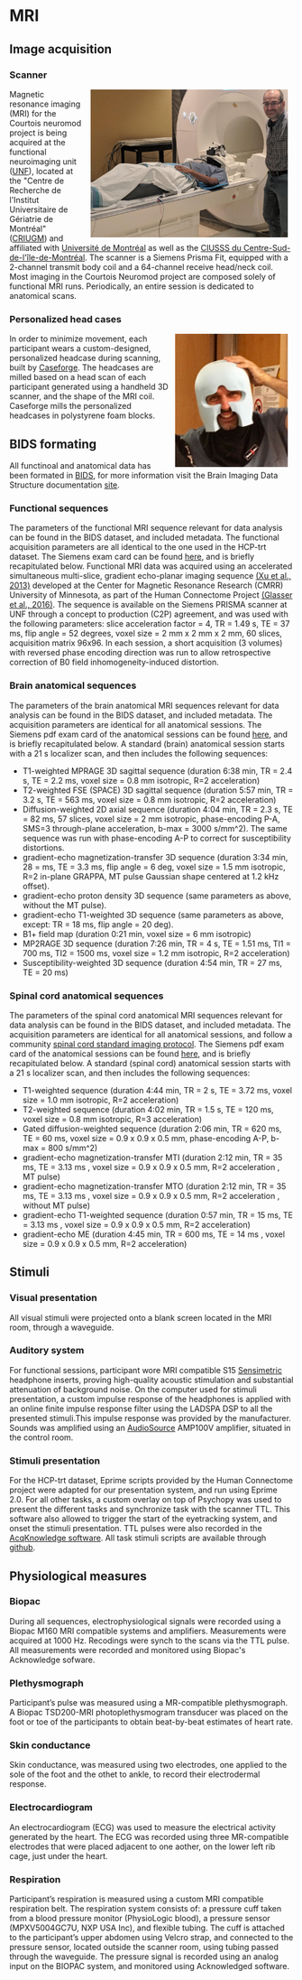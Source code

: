 # MRI

## Image acquisition

### Scanner
<img src="./_static/mri/mri.jpg" alt="UNF MRI" width="350" align="right" hspace="10"/> Magnetic resonance imaging (MRI) for the Courtois neuromod project is being acquired at the functional neuroimaging unit ([UNF](https://unf-montreal.ca/)), located at the "Centre de Recherche de l'Institut Universitaire de Gériatrie de Montréal" ([CRIUGM](http://www.criugm.qc.ca/)) and affiliated with [Université de Montréal](https://www.umontreal.ca/) as well as the [CIUSSS du Centre-Sud-de-l'île-de-Montréal](https://ciusss-centresudmtl.gouv.qc.ca/propos/services-en-anglais). The scanner is a Siemens Prisma Fit, equipped with a 2-channel transmit body coil and a 64-channel receive head/neck coil. Most imaging in the Courtois Neuromod project are composed solely of functional MRI runs. Periodically, an entire session is dedicated to anatomical scans.

### Personalized head cases
<img src="./_static/mri/headcase.png" alt="head case" width="200" align="right" hspace="10"/> In order to minimize movement, each participant wears a custom-designed, personalized headcase during scanning, built by [Caseforge](https://caseforge.co). The headcases are milled based on a head scan of each participant generated using a handheld 3D scanner, and the shape of the MRI coil. Caseforge mills the personalized headcases in polystyrene foam blocks.

## BIDS formating

All functinoal and anatomical data has been formated in [BIDS](https://bids.neuroimaging.io/), for more information visit the Brain Imaging Data Structure documentation [site](https://bids-specification.readthedocs.io/en/stable/).

### Functional sequences

The parameters of the functional MRI sequence relevant for data analysis can be found in the BIDS dataset, and included metadata. The functional acquisition parameters are all identical to the one used in the HCP-trt dataset. The Siemens exam card can be found [here](./_static/mri/functional_protocol_HCP-trt.pdf), and is briefly recapitulated below. Functional MRI data was acquired using an accelerated simultaneous multi-slice, gradient echo-planar imaging sequence [(Xu et al., 2013)](http://www.ncbi.nlm.nih.gov/pubmed/23899722) developed at the Center for Magnetic Resonance Research (CMRR) University of Minnesota, as part of the Human Connectome Project [(Glasser et al., 2016)](https://www.nature.com/articles/nn.4361). The sequence is available on the Siemens PRISMA scanner at UNF through a concept to production (C2P) agreement, and was used with the following parameters: slice acceleration factor = 4, TR = 1.49 s, TE = 37 ms, flip angle = 52 degrees, voxel size = 2 mm x 2 mm x 2 mm, 60 slices, acquisition matrix 96x96. In each session, a short acquisition (3 volumes) with reversed phase encoding direction was run to allow retrospective correction of B0 field inhomogeneity-induced distortion.

### Brain anatomical sequences

 The parameters of the brain anatomical MRI sequences relevant for data analysis can be found in the BIDS dataset, and included metadata. The acquisition parameters are identical for all anatomical sessions. The Siemens pdf exam card of the anatomical sessions can be found [here](./_static/mri/anatomical_protocol_2019-01-22.pdf), and is briefly recapitulated below. A standard (brain) anatomical session starts with a 21 s localizer scan, and then includes the following sequences:
  * T1-weighted MPRAGE 3D sagittal sequence (duration 6:38 min, TR = 2.4 s, TE = 2.2 ms, voxel size = 0.8 mm isotropic, R=2 acceleration)
  * T2-weighted FSE (SPACE) 3D sagittal sequence (duration 5:57 min, TR = 3.2 s, TE = 563 ms, voxel size = 0.8 mm isotropic, R=2 acceleration)
  * Diffusion-weighted 2D axial sequence (duration 4:04 min, TR = 2.3 s, TE = 82 ms, 57 slices, voxel size = 2 mm isotropic,  phase-encoding P-A, SMS=3 through-plane acceleration, b-max = 3000 s/mm^2). The same sequence was run with phase-encoding A-P to correct for susceptibility distortions. 
  * gradient-echo magnetization-transfer 3D sequence (duration 3:34 min, 28 = ms, TE = 3.3 ms, flip angle = 6 deg, voxel size = 1.5 mm isotropic, R=2 in-plane GRAPPA, MT pulse Gaussian shape centered at 1.2 kHz offset).
  * gradient-echo proton density 3D sequence (same parameters as above, without the MT pulse).
  * gradient-echo T1-weighted 3D sequence (same parameters as above, except: TR = 18 ms, flip angle = 20 deg).
  * B1+ field map (duration 0:21 min, voxel size = 6 mm isotropic)
  * MP2RAGE 3D sequence (duration 7:26 min, TR = 4 s, TE = 1.51 ms, TI1 = 700 ms, TI2 = 1500 ms, voxel size = 1.2 mm isotropic, R=2 acceleration)
  * Susceptibility-weighted 3D sequence (duration 4:54 min, TR = 27 ms, TE = 20 ms)

### Spinal cord anatomical sequences

The parameters of the spinal cord anatomical MRI sequences relevant for data analysis can be found in the BIDS dataset, and included metadata. The acquisition parameters are identical for all anatomical sessions, and follow a community [spinal cord standard imaging protocol](https://osf.io/tt4z9/). The Siemens pdf exam card of the anatomical sessions can be found [here](./_static/mri/spine_generic_Prisma_VE11C_ZOOMit.pdf), and is briefly recapitulated below. A standard (spinal cord) anatomical session starts with a 21 s localizer scan, and then includes the following sequences:
 * T1-weighted sequence (duration 4:44 min, TR = 2 s, TE = 3.72 ms, voxel size = 1.0 mm isotropic, R=2 acceleration)
 * T2-weighted sequence (duration 4:02 min, TR = 1.5 s, TE = 120 ms, voxel size = 0.8 mm isotropic, R=3 acceleration)
 * Gated diffusion-weighted sequence (duration 2:06 min, TR = 620 ms, TE = 60 ms, voxel size = 0.9 x 0.9 x 0.5 mm, phase-encoding A-P, b-max = 800 s/mm^2)
 * gradient-echo magnetization-transfer MTI (duration 2:12 min, TR = 35 ms, TE = 3.13 ms , voxel size = 0.9 x 0.9 x 0.5 mm, R=2 acceleration , MT pulse)
 * gradient-echo magnetization-transfer MTO (duration 2:12 min, TR = 35 ms, TE = 3.13 ms , voxel size = 0.9 x 0.9 x 0.5 mm, R=2 acceleration , without MT pulse)
 * gradient-echo T1-weighted sequence (duration 0:57 min, TR = 15 ms, TE = 3.13 ms , voxel size = 0.9 x 0.9 x 0.5 mm, R=2 acceleration)
 * gradient-echo ME (duration 4:45 min, TR = 600 ms, TE = 14 ms , voxel size = 0.9 x 0.9 x 0.5 mm, R=2 acceleration)

## Stimuli

### Visual presentation

All visual stimuli were projected onto a blank screen located in the MRI room, through a waveguide.

### Auditory system

For functional sessions, participant wore MRI compatible  S15 [Sensimetric](http://www.sens.com/products/model-s15/) headphone inserts, proving high-quality acoustic stimulation and substantial attenuation of background noise.  On the computer used for stimuli presentation, a custom impulse response of the headphones is applied with an online finite impulse response filter using the LADSPA DSP to all the presented stimuli.This impulse response was provided by the manufacturer. Sounds was amplified using an [AudioSource](http://audiosource.net/shop/amp100vs/) AMP100V amplifier, situated in the control room.

### Stimuli presentation

For the HCP-trt dataset, Eprime scripts provided by the Human Connectome project were adapted for our presentation system, and run using Eprime 2.0. For all other tasks, a custom overlay on top of Psychopy was used to present the different tasks and synchronize task with the scanner TTL.
This software also allowed to trigger the start of the eyetracking system, and onset the stimuli presentation. TTL pulses were also recorded in the [AcqKnowledge software](https://www.biopac.com/product/acqknowledge-software/). All task stimuli scripts are available through [github](https://github.com/courtois-neuromod/task_stimuli).

## Physiological measures

### Biopac
During all sequences, electrophysiological signals were recorded using a Biopac M160  MRI compatible systems and amplifiers. Measurements were acquired at 1000 Hz. Recodings were synch to the scans via the TTL pulse. All measurements were recorded and monitored using Biopac's Acknowledge sofware.

### Plethysmograph
 Participant’s pulse was measured using a MR-compatible plethysmograph.  A Biopac TSD200-MRI photoplethysmogram transducer was  placed on the foot or toe of the participants to obtain beat-by-beat estimates of heart rate.

### Skin conductance
Skin conductance, was measured using two electrodes, one applied to the sole of the foot and the othet to ankle, to record their electrodermal response.

### Electrocardiogram
An electrocardiogram (ECG) was used to  measure the electrical activity generated by the heart. The ECG was recorded using three MR-compatible electrodes that were placed adjacent to one aother, on the lower left rib cage, just under the heart.

### Respiration
Participant’s respiration is measured using a custom MRI compatible respiration belt.  The respiration system consists of: a pressure cuff  taken from a blood pressure monitor (PhysioLogic blood), a pressure sensor (MPXV5004GC7U, NXP USA Inc), and flexible tubing. The cuff is attached to the participant’s upper abdomen using Velcro strap, and connected to the pressure sensor, located outside the scanner room, using tubing passed through the waveguide.  The pressure signal is recorded using an analog input on the BIOPAC system, and monitored using Acknowledged software.
